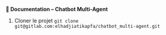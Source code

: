 **📘 Documentation – Chatbot Multi-Agent**
1. Cloner le projet 
`git clone git@gitlab.com:elhadjiatikapfa/chatbot_multi-agent.git`


